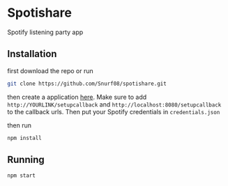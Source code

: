 # Spotishare

Spotify listening party app

## Installation
first download the repo or run
```sh
git clone https://github.com/Snurf08/spotishare.git
```
then create a application [here](https://developer.spotify.com/dashboard/applications).
Make sure to add `http://YOURLINK/setupcallback` and `http://localhost:8080/setupcallback` to the callback urls.
Then put your Spotify  credentials in `credentials.json`

then run
```sh
npm install
```
## Running
```sh
npm start
```
